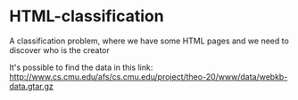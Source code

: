 # HTML-classification
A classification problem, where we have some HTML pages and we need to discover who is the creator

It's possible to find the data in this link: http://www.cs.cmu.edu/afs/cs.cmu.edu/project/theo-20/www/data/webkb-data.gtar.gz
